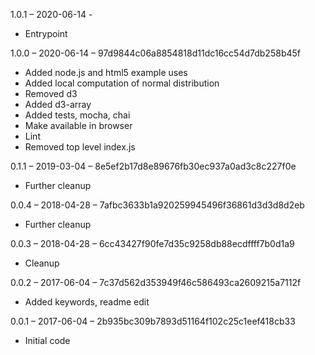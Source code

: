 1.0.1 – 2020-06-14 -
- Entrypoint

1.0.0 – 2020-06-14 – 97d9844c06a8854818d11dc16cc54d7db258b45f
- Added node.js and html5 example uses
- Added local computation of normal distribution
- Removed d3
- Added d3-array
- Added tests, mocha, chai
- Make available in browser
- Lint
- Removed top level index.js

0.1.1 – 2019-03-04 – 8e5ef2b17d8e89676fb30ec937a0ad3c8c227f0e
- Further cleanup

0.0.4 – 2018-04-28 – 7afbc3633b1a920259945496f36861d3d3d8d2eb
- Further cleanup

0.0.3 – 2018-04-28 – 6cc43427f90fe7d35c9258db88ecdffff7b0d1a9
- Cleanup

0.0.2 – 2017-06-04 – 7c37d562d353949f46c586493ca2609215a7112f
- Added keywords, readme edit

0.0.1 – 2017-06-04 – 2b935bc309b7893d51164f102c25c1eef418cb33
- Initial code
